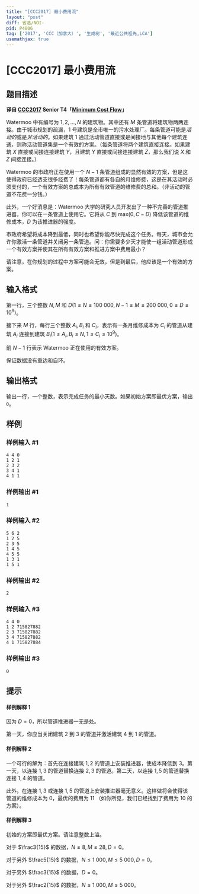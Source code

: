 ```yaml
---
title: "[CCC2017] 最小费用流"
layout: "post"
diff: 省选/NOI-
pid: P4806
tag: ['2017', 'CCC（加拿大）', '生成树', '最近公共祖先,LCA']
usemathjax: true
---
```


# [CCC2017] 最小费用流
## 题目描述

 **译自 [CCC2017](https://cemc.math.uwaterloo.ca/contests/computing/2017/index.html) Senior T4「[Minimum Cost Flow](https://cemc.math.uwaterloo.ca/contests/computing/2017/stage%201/seniorEF.pdf)」**

Watermoo 中有编号为 $1,2,\dots,N$ 的建筑物。其中还有 $M$ 条管道将建筑物两两连接。由于城市规划的疏漏，$1$ 号建筑是全市唯一的污水处理厂。每条管道可能是*活动的*或是*非活动的*。如果建筑 $1$ 通过活动管道直接或是间接地与其他每个建筑连通，则称活动管道集是一个有效的方案。（每条管道将两个建筑直接连接。如果建筑 $X$ 直接或间接连接建筑 $Y$，且建筑 $Y$ 直接或间接连接建筑 $Z$，那么我们说 $X$ 和 $Z$ 间接连接。）

Watermoo 的市政府正在使用一个 $N-1$ 条管道组成的显然有效的方案，但是这使得政府已经透支很多经费了！每条管道都有各自的月维修费，这是在其活动时必须支付的，一个有效方案的总成本为所有有效管道的维修费的总和。（非活动的管道不花费一分钱。）

此外，一个好消息是：Watermoo 大学的研究人员开发出了一种不完善的管道推进器，你可以在一条管道上使用它。它将从 $C$ 到 $\mathrm{max}(0,C-D)$ 降低该管道的维修成本，$D$ 为该推进器的强度。

市政府希望将成本降到最低，同时也希望你能尽快完成这个任务。每天，城市会允许你激活一条管道并关闭另一条管道。问：你需要多少天才能使一组活动管道形成一个有效方案并使其在所有有效方案和推进方案中费用最小？

请注意，在你规划的过程中方案可能会无效，但是到最后，他应该是一个有效的方案。
## 输入格式

第一行，三个整数 $N,M$ 和 $D(1 \le N \le 100\ 000,N - 1 \le M \le 200\ 000,0 \le D \le 10^9)$。

接下来 $M$ 行，每行三个整数 $A_i,B_i$ 和 $C_i$，表示有一条月维修成本为 $C_i$ 的管道从建筑 $A_i$ 连接到建筑 $B_i(1 \le A_i,B_i \le N,1 \le C_i \le 10^9)$。

前 $N-1$ 行表示 Watermoo 正在使用的有效方案。

保证数据没有重边和自环。
## 输出格式

输出一行，一个整数，表示完成任务的最小天数。如果初始方案即最优方案，输出`0`。
## 样例

### 样例输入 #1
```
4 4 0
1 2 1
2 3 2
3 4 1
4 1 1
```
### 样例输出 #1
```
1
```
### 样例输入 #2
```
5 6 2
1 2 5
2 3 5
1 4 5
4 5 5
1 3 1
1 5 1
```
### 样例输出 #2
```
2
```
### 样例输入 #3
```
4 4 0
1 2 715827882
2 3 715827882
3 4 715827882
4 1 715827884
```
### 样例输出 #3
```
0
```
## 提示

#### 样例解释 1
因为 $D=0$，所以管道推进器一无是处。

第一天，你应当关闭建筑 $2$ 到 $3$ 的管道并激活建筑 $4$ 到 $1$ 的管道。

#### 样例解释 2
一个可行的解为：首先在连接建筑 $1,2$ 的管道上安装推进器，使成本降低到 $3$。第一天，以连接 $1,3$ 的管道替换连接 $2,3$ 的管道。第二天，以连接 $1,5$ 的管道替换连接 $1,4$ 的管道。

此外，在连接 $1,3$ 或连接 $1,5$ 的管道上安装推进器毫无意义。这样做将会使得该管道的维修成本为 $0$，最优的费用为 $11$ （如你所见，我们已经找到了费用为 $10$ 的方案）。

#### 样例解释 3
初始的方案即最优方案。请注意整数上溢。

对于 $\frac3{15}$ 的数据，$N \le 8,M \le 28,D=0$。

对于另外 $\frac5{15}$ 的数据，$N \le 1\ 000,M \le 5\ 000,D=0$。

对于另外 $\frac3{15}$ 的数据，$D=0$。

对于另外 $\frac2{15}$ 的数据，$N \le 1\ 000,M \le 5\ 000$。
